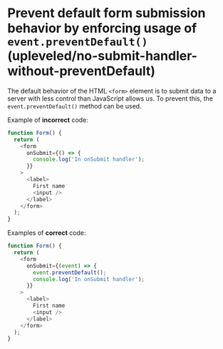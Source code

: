 # Prevent default form submission behavior by enforcing usage of `event.preventDefault()` (upleveled/no-submit-handler-without-preventDefault)

The default behavior of the HTML `<form>` element is to submit data to a server with less control than JavaScript allows us. To prevent this, the `event.preventDefault()` method can be used.

Example of **incorrect** code:

```js
function Form() {
  return (
    <form
      onSubmit={() => {
        console.log('In onSubmit handler');
      }}
    >
      <label>
        First name
        <input />
      </label>
    </form>
  );
}
```

Examples of **correct** code:

```js
function Form() {
  return (
    <form
      onSubmit={(event) => {
        event.preventDefault();
        console.log('In onSubmit handler');
      }}
    >
      <label>
        First name
        <input />
      </label>
    </form>
  );
}
```
